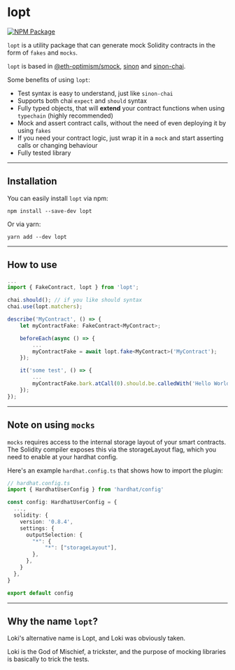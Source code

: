 # lopt

[![NPM Package](https://img.shields.io/npm/v/lopt.svg?style=flat-square)](https://www.npmjs.org/package/lopt)

`lopt` is a utility package that can generate mock Solidity contracts in the form of `fakes` and `mocks`.

`lopt` is based in [@eth-optimism/smock](https://github.com/ethereum-optimism/optimism/tree/develop/packages/smock), [sinon](https://sinonjs.org/) and [sinon-chai](https://www.chaijs.com/plugins/sinon-chai/).

Some benefits of using `lopt`:

- Test syntax is easy to understand, just like `sinon-chai`
- Supports both chai `expect` and `should` syntax
- Fully typed objects, that will **extend** your contract functions when using `typechain` (highly recommended)
- Mock and assert contract calls, without the need of even deploying it by using `fakes`
- If you need your contract logic, just wrap it in a `mock` and start asserting calls or changing behaviour
- Fully tested library

---

## Installation

You can easily install `lopt` via npm:

```
npm install --save-dev lopt
```

Or via yarn:

```
yarn add --dev lopt
```

---

## How to use

```typescript
...
import { FakeContract, lopt } from 'lopt';

chai.should(); // if you like should syntax
chai.use(lopt.matchers);

describe('MyContract', () => {
    let myContractFake: FakeContract<MyContract>;

    beforeEach(async () => {
        ...
        myContractFake = await lopt.fake<MyContract>('MyContract');
    });

    it('some test', () => {
        ...
        myContractFake.bark.atCall(0).should.be.calledWith('Hello World');
    });
});
```

---

## Note on using `mocks`

`mocks` requires access to the internal storage layout of your smart contracts. The Solidity compiler exposes this via the storageLayout flag, which you need to enable at your hardhat config.

Here's an example `hardhat.config.ts` that shows how to import the plugin:

```typescript
// hardhat.config.ts
import { HardhatUserConfig } from 'hardhat/config'

const config: HardhatUserConfig = {
  ...,
  solidity: {
    version: '0.8.4',
    settings: {
      outputSelection: {
        "*": {
            "*": ["storageLayout"],
        },
      },
    }
  },
}

export default config
```

---

## Why the name `lopt`?

Loki's alternative name is Lopt, and Loki was obviously taken.

Loki is the God of Mischief, a trickster, and the purpose of mocking libraries is basically to trick the tests.
